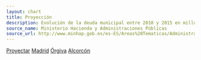 ```yaml
---
layout: chart
title: Proyección
description: Evolución de la deuda municipal entre 2010 y 2015 en millones de € y evolución de la partida de Deuda Pública respecto al total presupuestado. Media realizada entre todos los municipios de los que se disponía de datos.
source_name: Ministerio Hacienda y Administraciones Públicas
source_url: http://www.minhap.gob.es/es-ES/Areas%20Tematicas/Administracion%20Electronica/OVEELL/Paginas/DeudaViva.aspx
---
```


<div id="debtProjection" data-chart-container="debtProjection" width="100%"
data-chart-data-url="/charts/debt-projection.csv"></div>

<a href="#" data-action="renderProjection">Proyectar</a>
<a href="#" data-municipality="28079">Madrid</a>
<a href="#" data-municipality="18147">Órgiva</a>
<a href="#" data-municipality="28007">Alcorcón</a>
